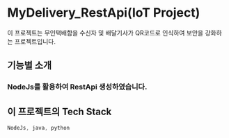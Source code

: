 # MyDelivery_RestApi(IoT Project)
이 프로젝트는 무인택배함을 수신자 및 배달기사가 QR코드로 인식하여 보안을 강화하는 프로젝트입니다.

## 기능별 소개
### NodeJs를 활용하여 RestApi 생성하였습니다.

##  이 프로젝트의 **Tech Stack**
```dart
NodeJs, java, python
```
